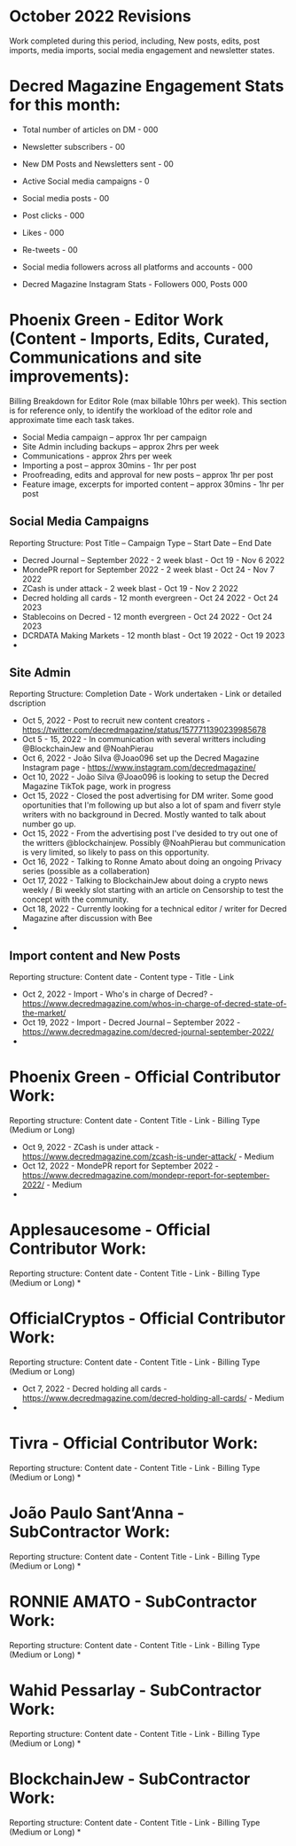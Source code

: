 # October 2022 Revisions
Work completed during this period, including, New posts, edits, post imports, media imports, social media engagement and newsletter states.

# Decred Magazine Engagement Stats for this month:
* Total number of articles on DM -  000
* Newsletter subscribers - 00
* New DM Posts and Newsletters sent - 00
* Active Social media campaigns - 0
* Social media posts - 00
* Post clicks - 000
* Likes - 000
* Re-tweets - 00
* Social media followers across all platforms and accounts - 000

* Decred Magazine Instagram Stats - Followers 000, Posts 000


# Phoenix Green - Editor Work (Content - Imports, Edits, Curated, Communications and site improvements):

Billing Breakdown for Editor Role (max billable 10hrs per week).
This section is for reference only, to identify the workload of the editor role and approximate time each task takes.
* Social Media campaign – approx 1hr per campaign
* Site Admin including backups – approx 2hrs per week
* Communications - approx 2hrs per week
* Importing a post – approx 30mins - 1hr per post
* Proofreading, edits and approval for new posts – approx 1hr per post
* Feature image, excerpts for imported content – approx 30mins - 1hr per post 

## Social Media Campaigns 
Reporting Structure: Post Title – Campaign Type – Start Date – End Date
* Decred Journal – September 2022 - 2 week blast - Oct 19 - Nov 6 2022
* MondePR report for September 2022 - 2 week blast - Oct 24 - Nov 7 2022
* ZCash is under attack - 2 week blast - Oct 19 - Nov 2 2022
* Decred holding all cards - 12 month evergreen - Oct 24 2022 - Oct 24 2023
* Stablecoins on Decred - 12 month evergreen - Oct 24 2022 - Oct 24 2023
* DCRDATA Making Markets - 12 month blast - Oct 19 2022 - Oct 19 2023
* 

## Site Admin
Reporting Structure: Completion Date - Work undertaken - Link or detailed dscription
* Oct 5, 2022 - Post to recruit new content creators - https://twitter.com/decredmagazine/status/1577711390239985678
* Oct 5 - 15, 2022 - In communication with several writters including @BlockchainJew and @NoahPierau
* Oct 6, 2022 - João Silva @Joao096 set up the Decred Magazine Instagram page - https://www.instagram.com/decredmagazine/
* Oct 10, 2022 - João Silva @Joao096 is looking to setup the Decred Magazine TikTok page, work in progress
* Oct 15, 2022 - Closed the post advertising for DM writer. Some good oportunities that I'm following up but also a lot of spam and fiverr style writers with no background in Decred. Mostly wanted to talk about number go up.
* Oct 15, 2022 - From the advertising post I've desided to try out one of the writters @blockchainjew. Possibly @NoahPierau but communication is very limited, so likely to pass on this opportunity.
* Oct 16, 2022 - Talking to Ronne Amato about doing an ongoing Privacy series (possible as a collaberation)
* Oct 17, 2022 - Talking to BlockchainJew about doing a crypto news weekly / Bi weekly slot starting with an article on Censorship to test the concept with the community.
* Oct 18, 2022 - Currently looking for a technical editor / writer for Decred Magazine after discussion with Bee
* 

## Import content and New Posts
Reporting structure: Content date - Content type - Title - Link
* Oct 2, 2022 - Import - Who's in charge of Decred? - https://www.decredmagazine.com/whos-in-charge-of-decred-state-of-the-market/
* Oct 19, 2022 - Import - Decred Journal – September 2022 - https://www.decredmagazine.com/decred-journal-september-2022/
* 

# Phoenix Green - Official Contributor Work:
Reporting structure: Content date - Content Title - Link - Billing Type (Medium or Long)
* Oct 9, 2022 - ZCash is under attack - https://www.decredmagazine.com/zcash-is-under-attack/ - Medium
* Oct 12, 2022 - MondePR report for September 2022 - https://www.decredmagazine.com/mondepr-report-for-september-2022/ - Medium
* 

# Applesaucesome - Official Contributor Work:
Reporting structure: Content date - Content Title - Link - Billing Type (Medium or Long)
* 

# OfficialCryptos - Official Contributor Work:
Reporting structure: Content date - Content Title - Link - Billing Type (Medium or Long)
* Oct 7, 2022 - Decred holding all cards - https://www.decredmagazine.com/decred-holding-all-cards/ - Medium
* 

# Tivra - Official Contributor Work:
Reporting structure: Content date - Content Title - Link - Billing Type (Medium or Long)
* 

# João Paulo Sant’Anna - SubContractor Work:
Reporting structure: Content date - Content Title - Link - Billing Type (Medium or Long)
* 

# RONNIE AMATO - SubContractor Work:
Reporting structure: Content date - Content Title - Link - Billing Type (Medium or Long)
* 

# Wahid Pessarlay - SubContractor Work:
Reporting structure: Content date - Content Title - Link - Billing Type (Medium or Long)
* 

# BlockchainJew - SubContractor Work:
Reporting structure: Content date - Content Title - Link - Billing Type (Medium or Long)
* 


